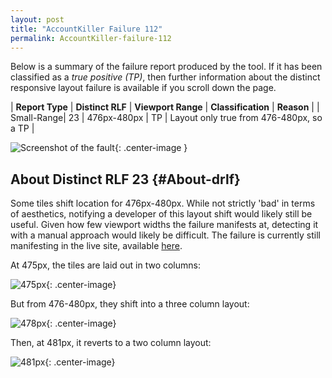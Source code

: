 ```yaml
---
layout: post
title: "AccountKiller Failure 112"
permalink: AccountKiller-failure-112
---
```

Below is a summary of the failure report produced by the tool. If it has been classified as a *true positive (TP)*, then further information about the distinct responsive layout failure is available if you scroll down the page.

| **Report Type** | **Distinct RLF** | **Viewport Range** | **Classification** | **Reason** |
| Small-Range| 23 | 476px-480px | TP | Layout only true from 476-480px, so a TP | 

![Screenshot of the fault](../assets/images/AccountKiller/fault112/smallrangeWidth478.png){: .center-image }

## About Distinct RLF 23 {#About-drlf}

Some tiles shift location for 476px-480px. While not strictly 'bad' in terms of aesthetics, notifying a developer of this layout shift would likely still be useful. Given how few viewport widths the failure manifests at, detecting it with a manual approach would likely be difficult. The failure is currently still manifesting in the live site, available [here](http://www.accountkiller.com/en/).

At 475px, the tiles are laid out in two columns:

![475px](../assets/good-bad/rlf23/475.png){: .center-image}

But from 476-480px, they shift into a three column layout:

![478px](../assets/good-bad/rlf23/478.png){: .center-image}

Then, at 481px, it reverts to a two column layout:

![481px](../assets/good-bad/rlf23/481.png){: .center-image}
